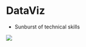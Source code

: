 # DataViz
- Sunburst of technical skills
<img src="https://github.com/JeanRosselVallee/DataViz/blob/58e356f7334679946f62802bb3287300e8f00ee4/sunburst/img/sunburst.gif">
